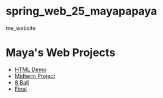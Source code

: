 # spring_web_25_mayapapaya
me_website

<h1>Maya's Web Projects</h1>
<ul>
  <li><a href="js_demo">HTML Demo</a></li>
  <li><a href="midterm_project">Midterm Project</a></li>
  <li><a href="8_Ball">8 Ball</a></li>
  <li><a href="final_project1">Final</a></li>
</ul>
  
